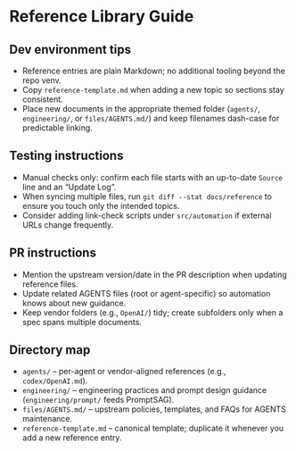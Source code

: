 # Reference Library Guide

## Dev environment tips
- Reference entries are plain Markdown; no additional tooling beyond the repo venv.
- Copy `reference-template.md` when adding a new topic so sections stay consistent.
- Place new documents in the appropriate themed folder (`agents/`, `engineering/`, or `files/AGENTS.md/`) and keep filenames dash-case for predictable linking.

## Testing instructions
- Manual checks only: confirm each file starts with an up-to-date `Source` line and an “Update Log”.
- When syncing multiple files, run `git diff --stat docs/reference` to ensure you touch only the intended topics.
- Consider adding link-check scripts under `src/automation` if external URLs change frequently.

## PR instructions
- Mention the upstream version/date in the PR description when updating reference files.
- Update related AGENTS files (root or agent-specific) so automation knows about new guidance.
- Keep vendor folders (e.g., `OpenAI/`) tidy; create subfolders only when a spec spans multiple documents.

## Directory map
- `agents/` – per-agent or vendor-aligned references (e.g., `codex/OpenAI.md`).
- `engineering/` – engineering practices and prompt design guidance (`engineering/prompt/` feeds PromptSAG).
- `files/AGENTS.md/` – upstream policies, templates, and FAQs for AGENTS maintenance.
- `reference-template.md` – canonical template; duplicate it whenever you add a new reference entry.
